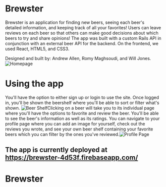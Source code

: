 # Brewster

   Brewster is an application for finding new beers, seeing each beer's detailed information, and keeping track of all your favorites! Users can leave reviews on each beer so that others can make good decisions about which beers to try and share opinions! The app was built with a custom Rails API in conjunction with an external beer API for the backend. On the frontend, we used React, HTML5, and CSS3.

 Designed and built by: Andrew Allen, Romy Maghsoudi, and Will Jones. 
 ![Homepage](https://user-images.githubusercontent.com/43018235/64890663-3068c600-d63e-11e9-9713-5f51a5b658dc.png)

# Using the app

   You'll have the option to either sign up or login to use the site. Once logged in, you'll be shown the beershelf where you'll be able to sort or filter what's shown. ![Beer Shelf](https://user-images.githubusercontent.com/43018235/64890690-378fd400-d63e-11e9-99e7-52334416b37f.png)Clicking on a beer will take you to its individual page where you'll have the options to favorite and review the beer. You'll be able to see the beer's information as well as its ratings. You can navigate to your profile page where you can add an image for yourself, check out the reviews you wrote, and see your own beer shelf containing your favorite beers which you can filter by the ones you've reviewed.![Profile Page](https://user-images.githubusercontent.com/43018235/64890701-3f4f7880-d63e-11e9-8c33-cf8bb9d66605.png)


## The app is currently deployed at https://brewster-4d53f.firebaseapp.com/
# Brewster
